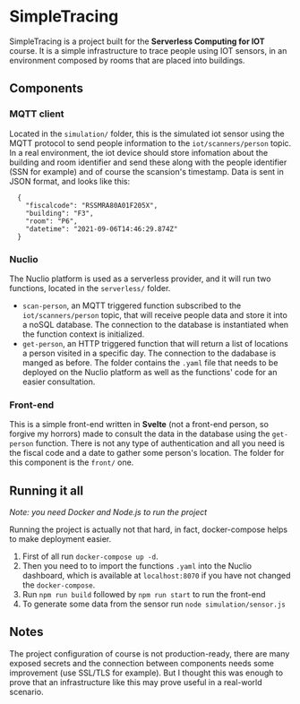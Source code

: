 # SimpleTracing
SimpleTracing is a project built for the __Serverless Computing for IOT__ course. It is a simple infrastructure to trace people using IOT sensors, in an environment composed by rooms that are placed into buildings. 
## Components
### MQTT client
Located in the `simulation/` folder, this is the simulated iot sensor using the MQTT protocol to send people information to the `iot/scanners/person` topic.
In a real environment, the iot device should store infomation about the building and room identifier and send these along with the people identifier (SSN for example)
and of course the scansion's timestamp.
Data is sent in JSON format, and looks like this: 
  ```
    {
      "fiscalcode": "RSSMRA80A01F205X",
      "building": "F3",
      "room": "P6",
      "datetime": "2021-09-06T14:46:29.874Z"
    }
  ```
### Nuclio
The Nuclio platform is used as a serverless provider, and it will run two functions, located in the `serverless/` folder.
- `scan-person`, an MQTT triggered function subscribed to the `iot/scanners/person` topic, that will receive people data and store it into a noSQL database. The connection to the database is instantiated when the function context is initialized.
- `get-person`, an HTTP triggered function that will return a list of locations a person visited in a specific day. The connection to the dadabase is manged as before.
The folder contains the `.yaml` file that needs to be deployed on the Nuclio platform as well as the functions' code for an easier consultation.

### Front-end
This is a simple front-end written in __Svelte__ (not a front-end person, so forgive my horrors) made to consult the data in the database using the `get-person` function. There is not any type of authentication and all you need is the fiscal code and a date to gather some person's location. The folder for this component is the `front/` one.

## Running it all
_Note: you need Docker and Node.js to run the project_

Running the project is actually not that hard, in fact, docker-compose helps to make deployment easier.
1. First of all run `docker-compose up -d`.
2. Then you need to to import the functions `.yaml` into the Nuclio dashboard, which is available at `localhost:8070` if you have not changed the `docker-compose`.
3. Run `npm run build` followed by `npm run start` to run the front-end
4. To generate some data from the sensor run `node simulation/sensor.js`

## Notes
The project configuration of course is not production-ready, there are many exposed secrets and the connection between components needs some improvement (use SSL/TLS for example). But I thought this was enough to prove that an infrastructure like this may prove useful in a real-world scenario.
